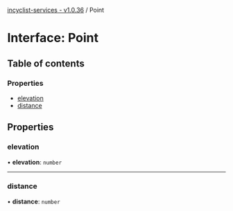 [incyclist-services - v1.0.36](../README.md) / Point

# Interface: Point

## Table of contents

### Properties

- [elevation](Point.md#elevation)
- [distance](Point.md#distance)

## Properties

### elevation

• **elevation**: `number`

___

### distance

• **distance**: `number`
